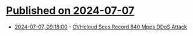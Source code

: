# [Published on 2024-07-07](index.md)

* [2024-07-07, 09:18:00](https://soylentnews.org/article.pl?sid=24/07/05/1739232&from=rss) - [OVHcloud Sees Record 840 Mpps DDoS Attack](https://soylentnews.org/article.pl?sid=24/07/05/1739232&from=rss)
